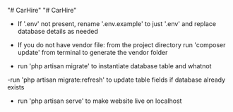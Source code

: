 "# CarHire" 
"# CarHire" 

- If '.env' not present, rename '.env.example' to just '.env' and replace database details as needed



- If you do not have vendor file: from the project directory run 'composer update' from terminal to generate the vendor folder



- run 'php artisan migrate' to instantiate database table and whatnot



-run 'php artisan migrate:refresh' to update table fields if database already exists



- run 'php artisan serve' to make website live on localhost